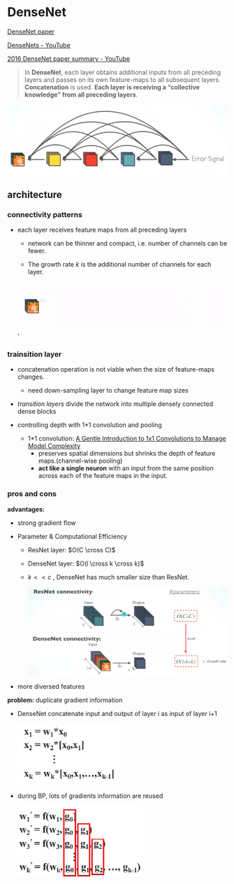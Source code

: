 # DenseNet

[DenseNet paper](https://arxiv.org/pdf/1608.06993.pdf) 

[DenseNets - YouTube](https://www.youtube.com/watch?v=_8zx4T1Wcmg)  

[2016 DenseNet paper summary - YouTube](https://www.youtube.com/watch?v=hSC_0S8Zf9s) 

>  In **DenseNet**, each layer obtains additional inputs from all preceding layers and passes on its own feature-maps to all subsequent layers. **Concatenation** is used. **Each layer is receiving a “collective knowledge” from all preceding layers**.

![img](densenet.assets/1*9atnQFu8ncrqFqZdB_LNVg.png)



## architecture

### connectivity patterns

- each layer receives feature maps from all preceding layers

  - network can be thinner and compact, i.e. number of channels can be fewer.

  - The growth rate *k* is the additional number of channels for each layer.

  ![img](densenet.assets/1*9ysRPSExk0KvXR0AhNnlAA.gif)'

### trainsition layer

- concatenation operation is not viable when the size of feature-maps changes.
  - need down-sampling layer to change feature map sizes
- *transition layers* divide the network into multiple densely connected dense blocks

- controlling depth with 1*1 convolution and pooling
  - 1*1 convolution:  [A Gentle Introduction to 1x1 Convolutions to Manage Model Complexity](https://machinelearningmastery.com/introduction-to-1x1-convolutions-to-reduce-the-complexity-of-convolutional-neural-networks/)  
    -  preserves spatial dimensions but shrinks the depth of feature maps.(channel-wise pooling)
    - **act like a single neuron** with an input from the same position across each of the feature maps in the input.

### pros and cons

**advantages:**

- strong gradient flow

- Parameter & Computational Efficiency

  - ResNet layer: $O(C \cross C)$

  - DenseNet layer: $O(l \cross k \cross k)$

  - $k<<c$ , DenseNet has much smaller size than ResNet.

    <img src="densenet.assets/1*03pZkWqHN7A3pd81Pi-cIQ.png" alt="img" style="zoom:50%;" />

- more diversed features

**problem:** duplicate gradient information

- DenseNet concatenate input and output of layer i as input of layer i+1

  ![img](densenet.assets/1*G-Q1KVpFnmvDw3jgt1DmZg-20221005234505886.png)

- during BP, lots of gradients information are reused

  ![img](densenet.assets/1*acbTm0nP8JQ04LmxtgBCPg.png)

### 